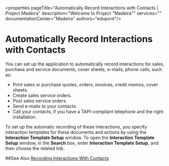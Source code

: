 <properties
                pageTitle="Automatically Record Interactions with Contacts | Project Madeira" 
                description="Welcome to Project "Madeira"" 
                services="" 
                documentationCenter="Madeira"
                authors="edupont"/>

# Automatically Record Interactions with Contacts
You can set up the application to automatically record interactions for sales, purchase and service documents, cover sheets, e-mails, phone calls, such as:
* Print sales or purchase quotes, orders, invoices, credit memos, cover sheets.
* Create sales service orders.
* Post sales service orders.
* Send e-mails to your contacts.
* Call your contacts, if you have a TAPI-compliant telephone and the right installation.

To set up the automatic recording of these interactions, you specify interaction templates for these documents and actions by using the **Interaction Template Setup** window. To open the **Interaction Template Setup** window, in the **Search** box, enter **Interaction Template Setup**, and then choose the related link.

##See Also
[Recording Interactions With Contacts](marketing-interactions.md)  
